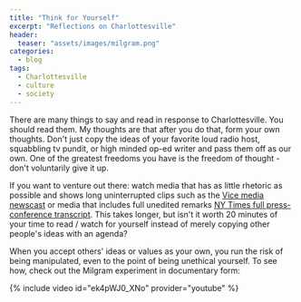 ```yaml
---
title: "Think for Yourself"
excerpt: "Reflections on Charlottesville"
header:
  teaser: "assets/images/milgram.png"
categories:
  - blog
tags:
  - Charlottesville
  - culture
  - society
---
```

There are many things to say and read in response to Charlottesville. You should read them. My thoughts are that after you do that, form your own thoughts. Don't just copy the ideas of your favorite loud radio host, squabbling tv pundit, or high minded op-ed writer and pass them off as our own. One of the greatest freedoms you have is the freedom of thought - don't voluntarily give it up.

If you want to venture out there: watch media that has as little rhetoric as possible and shows long uninterrupted clips such as the [Vice media newscast](https://youtu.be/RIrcB1sAN8I) or media that includes full unedited remarks [NY Times full press-conference transcript](https://www.nytimes.com/2017/08/15/us/politics/trump-press-conference-transcript.html). This takes longer, but isn't it worth 20 minutes of your time to read / watch for yourself instead of merely copying other people's ideas with an agenda?

When you accept others' ideas or values as your own, you run the risk of being manipulated, even to the point of being unethical yourself. To see how, check out the Milgram experiment in documentary form:

{% include video id="ek4pWJ0_XNo" provider="youtube" %}
